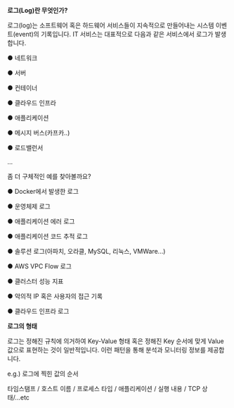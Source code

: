 
**로그(Log)란 무엇인가?**

로그(log)는 소프트웨어 혹은 하드웨어 서비스들이 지속적으로 만들어내는 시스템 이벤트(event)의 기록입니다. IT 서비스는 대표적으로 다음과 같은 서비스에서 로그가 발생합니다.

● 네트워크

● 서버

● 컨테이너

● 클라우드 인프라

● 애플리케이션

● 메시지 버스(카프카..)

● 로드밸런서

...

좀 더 구체적인 예를 찾아볼까요?

● Docker에서 발생한 로그

● 운영체제 로그

● 애플리케이션 에러 로그

● 애플리케이션 코드 추적 로그

● 솔루션 로그(아파치, 오라클, MySQL, 리눅스, VMWare...)

● AWS VPC Flow 로그

● 클러스터 성능 지표 

● 악의적 IP 혹은 사용자의 접근 기록

● 클라우드 인프라 로그

**로그의 형태**

로그는 정해진 규칙에 의거하여 Key-Value 형태 혹은 정해진 Key 순서에 맞게 Value 값으로 표현하는 것이 일반적입니다. 이런 패턴을 통해 분석과 모니터링 정보를 제공합니다.

e.g.) 로그에 찍힌 값의 순서

타임스탬프 / 호스트 이름 / 프로세스 타입 / 애플리케이션 / 실행 내용 / TCP 상태/...etc


